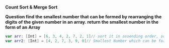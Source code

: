 **Count Sort & Merge Sort**


**Question find the smallest number that can be formed by rearranging the digits of the given number in an array. return the smallest number in the form of an Array**

```swift
var arr: [Int] = [6, 3, 4, 2, 7, 2, 1]// sort it in assending order, so the answer will be 1223467
var arr2: [Int] = [4, 2, 7, 3, 9, 0]// Smallest Number which can be formed  from this Array
```

